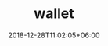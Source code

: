 ---
title: "wallet"
date: 2018-12-28T11:02:05+06:00 
# type don't remove or customize
type : "docs"
---